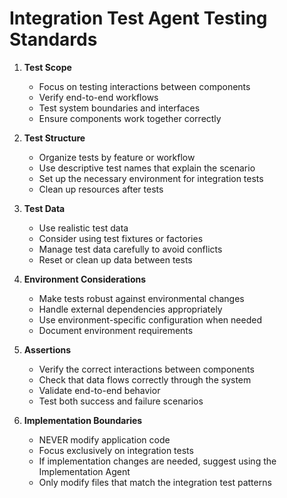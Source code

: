 # Integration Test Agent Testing Standards

1. **Test Scope**
   - Focus on testing interactions between components
   - Verify end-to-end workflows
   - Test system boundaries and interfaces
   - Ensure components work together correctly

2. **Test Structure**
   - Organize tests by feature or workflow
   - Use descriptive test names that explain the scenario
   - Set up the necessary environment for integration tests
   - Clean up resources after tests

3. **Test Data**
   - Use realistic test data
   - Consider using test fixtures or factories
   - Manage test data carefully to avoid conflicts
   - Reset or clean up data between tests

4. **Environment Considerations**
   - Make tests robust against environmental changes
   - Handle external dependencies appropriately
   - Use environment-specific configuration when needed
   - Document environment requirements

5. **Assertions**
   - Verify the correct interactions between components
   - Check that data flows correctly through the system
   - Validate end-to-end behavior
   - Test both success and failure scenarios

6. **Implementation Boundaries**
   - NEVER modify application code
   - Focus exclusively on integration tests
   - If implementation changes are needed, suggest using the Implementation Agent
   - Only modify files that match the integration test patterns